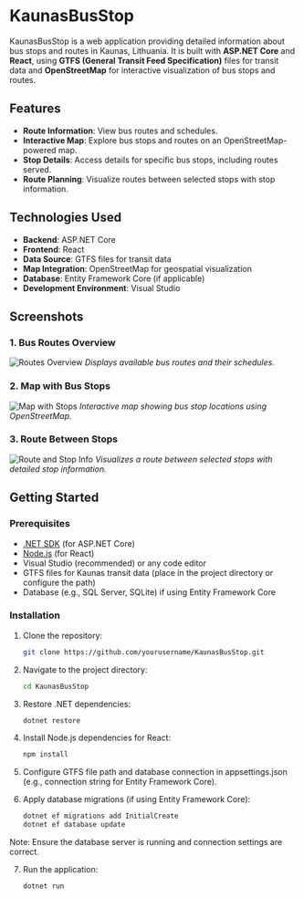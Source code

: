 # KaunasBusStop

KaunasBusStop is a web application providing detailed information about bus stops and routes in Kaunas, Lithuania. It is built with **ASP.NET Core** and **React**, using **GTFS (General Transit Feed Specification)** files for transit data and **OpenStreetMap** for interactive visualization of bus stops and routes.

## Features

- **Route Information**: View bus routes and schedules.
- **Interactive Map**: Explore bus stops and routes on an OpenStreetMap-powered map.
- **Stop Details**: Access details for specific bus stops, including routes served.
- **Route Planning**: Visualize routes between selected stops with stop information.

## Technologies Used

- **Backend**: ASP.NET Core
- **Frontend**: React
- **Data Source**: GTFS files for transit data
- **Map Integration**: OpenStreetMap for geospatial visualization
- **Database**: Entity Framework Core (if applicable)
- **Development Environment**: Visual Studio

## Screenshots

### 1. Bus Routes Overview
![Routes Overview](images/routes.png)
*Displays available bus routes and their schedules.*

### 2. Map with Bus Stops
![Map with Stops](images/stops_map.png)
*Interactive map showing bus stop locations using OpenStreetMap.*

### 3. Route Between Stops
![Route and Stop Info](images/route_stops.png)
*Visualizes a route between selected stops with detailed stop information.*

## Getting Started

### Prerequisites
- [.NET SDK](https://dotnet.microsoft.com/download) (for ASP.NET Core)
- [Node.js](https://nodejs.org/) (for React)
- Visual Studio (recommended) or any code editor
- GTFS files for Kaunas transit data (place in the project directory or configure the path)
- Database (e.g., SQL Server, SQLite) if using Entity Framework Core

### Installation
1. Clone the repository:
   ```bash
   git clone https://github.com/yourusername/KaunasBusStop.git

2. Navigate to the project directory:
   ```bash
   cd KaunasBusStop

3. Restore .NET dependencies:
   ```bash
   dotnet restore

4. Install Node.js dependencies for React:
   ```bash
   npm install

5. Configure GTFS file path and database connection in appsettings.json (e.g., connection string for Entity Framework Core).

6. Apply database migrations (if using Entity Framework Core):
   ```bash
   dotnet ef migrations add InitialCreate
   dotnet ef database update
Note: Ensure the database server is running and connection settings are correct.

7. Run the application:
   ```bash
   dotnet run
